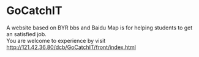 # GoCatchIT
A website based on BYR bbs and Baidu Map is for helping students to get an satisfied job.
<br>
You are welcome to experience by visit http://121.42.36.80/dcb/GoCatchIT/front/index.html

